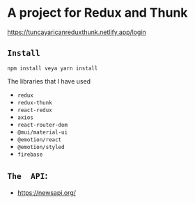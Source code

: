 # A project for Redux and Thunk

https://tuncayaricanreduxthunk.netlify.app/login


## `Install`

```
npm install veya yarn install
```

The libraries that I have used

- `redux` 
- `redux-thunk` 
- `react-redux` 
- `axios`
- `react-router-dom`
- `@mui/material-ui`
- `@emotion/react`
- `@emotion/styled`
- `firebase`

## `The  API`:

- https://newsapi.org/

